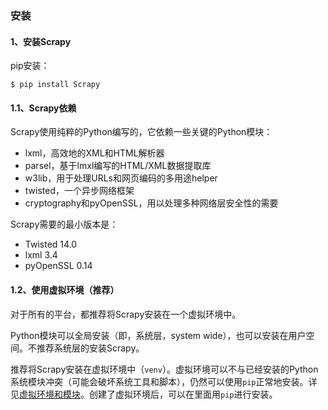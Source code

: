 ### 安装

#### 1、安装Scrapy

pip安装：

```shell
$ pip install Scrapy
```

#### 1.1、Scrapy依赖

Scrapy使用纯粹的Python编写的，它依赖一些关键的Python模块：

- lxml，高效地的XML和HTML解析器
- parsel，基于lmxl编写的HTML/XML数据提取库
- w3lib，用于处理URLs和网页编码的多用途helper
- twisted，一个异步网络框架
- cryptography和pyOpenSSL，用以处理多种网络层安全性的需要

Scrapy需要的最小版本是：

- Twisted 14.0
- lxml 3.4
- pyOpenSSL 0.14

#### 1.2、使用虚拟环境（推荐）

对于所有的平台，都推荐将Scrapy安装在一个虚拟环境中。

Python模块可以全局安装（即，系统层，system wide），也可以安装在用户空间。不推荐系统层的安装Scrapy。

推荐将Scrapy安装在虚拟环境中（`venv`）。虚拟环境可以不与已经安装的Python系统模块冲突（可能会破坏系统工具和脚本），仍然可以使用`pip`正常地安装。详见[虚拟环境和模块](https://docs.python.org/3/tutorial/venv.html#tut-venv)。创建了虚拟环境后，可以在里面用`pip`进行安装。

